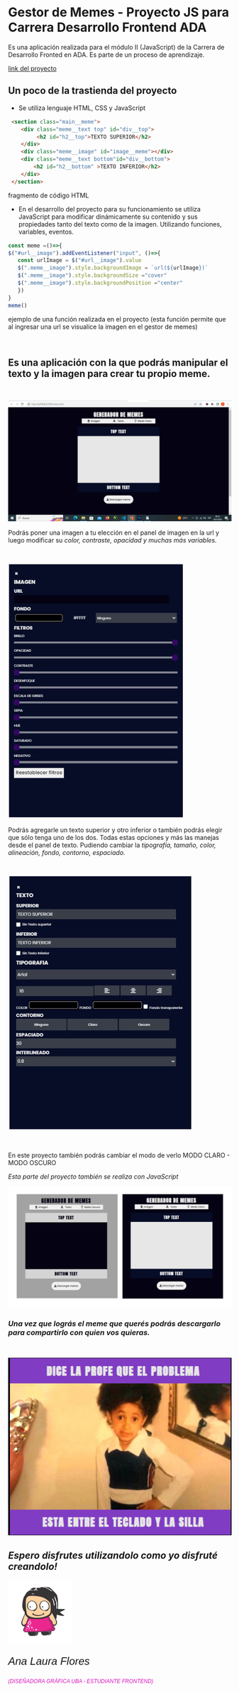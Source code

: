 # Gestor de Memes - Proyecto JS para Carrera Desarrollo Frontend ADA
<p> Es una aplicación realizada para el módulo II (JavaScript) de la Carrera de Desarrollo Fronted en ADA. Es parte de un proceso de aprendizaje. </p>

[link del proyecto](https://ana-laura-flores.github.io/gestor-de-memes/)

## Un poco de la trastienda del proyecto

 - Se utiliza lenguaje HTML, CSS y JavaScript

``` html
 <section class="main__meme">
    <div class="meme__text top" id="div__top">
         <h2 id="h2__top">TEXTO SUPERIOR</h2>
    </div>
    <div class="meme__image" id="image__meme"></div>
    <div class="meme__text bottom"id="div__bottom">
        <h2 id="h2__bottom" >TEXTO INFERIOR</h2>
    </div>
 </section>

 ```     
 fragmento de código HTML      


 - En el desarrollo del proyecto para su funcionamiento se utiliza JavaScript para modificar dinámicamente su contenido y sus propiedades tanto del texto como de la imagen. Utilizando funciones, variables, eventos.

 ``` javascript
 const meme =()=>{
$("#url__image").addEventListener("input", ()=>{
    const urlImage = $("#url__image").value
    $(".meme__image").style.backgroundImage = `url(${urlImage})`
    $(".meme__image").style.backgroundSize ="cover"
    $(".meme__image").style.backgroundPosition ="center"
    })
}
meme()
```
ejemplo de una función realizada en el proyecto (esta función permite que al ingresar una url se visualice la imagen en el gestor de memes)
 
 <br>


## Es una aplicación con la que podrás manipular el texto y la imagen para crear tu propio meme.
<br>

![portada del gestor de memes](./image/portada_gestor_de_meme.jpg)

<p>Podrás poner una imagen a tu elección en el panel de imagen en la url y luego modificar su <em>color, contraste, opacidad y muchas más variables.</em></p> 
<br>

![panel de imagen del gestor de memes](./image/panel_image.jpg)
<br>

<p>Podrás agregarle un texto superior y otro inferior o también podrás elegir que sólo tenga uno de los dos. Todas estas opciones y más las manejas desde el panel de texto. Pudiendo cambiar la <em>tipografía, tamaño, color, alineación, fondo, contorno, espaciado.</em></p>
<br>

![panel de texto del gestor de memes](./image/panel_text.jpg)

<br>
<p> En este proyecto también podrás cambiar el modo de verlo MODO CLARO - MODO OSCURO</p>
<p> <em> Esta parte del proyecto también se realiza con JavaScript </p>

![modo claro - modo oscuro](./image/modo_claro-modo_oscuro.jpg)


### Una vez que lográs el meme que querés podrás descargarlo para compartirlo con quien vos quieras.
<br>

![meme final](./image/meme_final.jpg)

## Espero disfrutes utilizandolo como yo disfruté creandolo!

![nena de pelo negro](./image/logo_krear.png)
<br>
<p style="font-family:Arial; font-size:24px;"> Ana Laura Flores </p>
 <p style="font-family:Arial; font-size:12px; color:#d813be"> (DISEÑADORA GRÁFICA UBA - ESTUDIANTE FRONTEND) </p>



